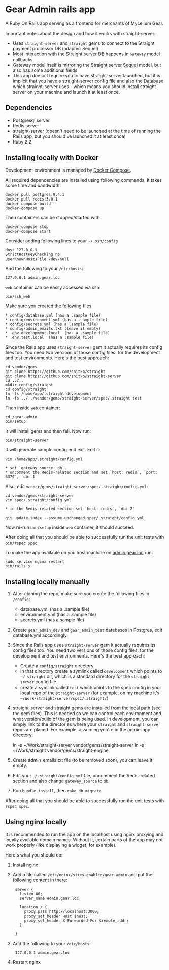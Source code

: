 Gear Admin rails app
====================
A Ruby On Rails app serving as a frontend for merchants of Mycelium Gear.

Important notes about the design and how it works with straight-server:
* Uses `straight-server` and `straight` gems to connect to the Straight payment processor DB (adapter: Sequel)
* Most interaction with the Straight server DB happens in `Gateway` model callbacks
* Gateway model itself is mirroring the Straight server [Sequel](http://sequel.jeremyevans.net/) model, but also has some additional fields
* This app doesn't require you to have straight-server launched, but it is implicit that you have a straight-server config file and also the Database which straight-server uses - which means you should install straight-server on your machine and launch it at least once.

Dependencies
------------
* Postgresql server
* Redis server
* straight-server (doesn't need to be launched at the time of running the Rails app, but you should've launched it at least once)
* Ruby 2.2

Installing locally with Docker
------------------------------
Development environment is managed by [Docker Compose](https://larry-price.com/blog/2015/02/26/a-quick-guide-to-using-docker-compose-previously-fig).

All required dependencies are installed using following commands. It takes some time and bandwidth.

    docker pull postgres:9.4.1
    docker pull redis:3.0.1
    docker-compose build
    docker-compose up

Then containers can be stopped/started with:

    docker-compose stop
    docker-compose start

Consider adding following lines to your `~/.ssh/config`

    Host 127.0.0.1
    StrictHostKeyChecking no
    UserKnownHostsFile /dev/null

And the following to your `/etc/hosts`:

    127.0.0.1 admin.gear.loc

`web` container can be easily accessed via ssh:

    bin/ssh_web

Make sure you created the following files:

    * config/database.yml (has a .sample file)
    * config/environment.yml (has a .sample file)
    * config/secrets.yml (has a .sample file)
    * config/admin_emails.txt (leave it empty)
    * .env.development.local  (has a .sample file)
    * .env.test.local  (has a .sample file)

Since the Rails app uses `straight-server` gem it actually requires its config files too. You need two versions of those config files:
for the development and test environments. Here's the best approach:

    cd vendor/gems
    git clone https://github.com/snitko/straight
    git clone https://github.com/snitko/straight-server
    cd ../..
    mkdir config/straight
    cd config/straight
    ln -fs /home/app/.straight development
    ln -fs ../../vendor/gems/straight-server/spec/.straight test

Then inside `web` container:

    cd /gear-admin
    bin/setup

It will install gems and then fail. Now run:

    bin/straight-server

It will generate sample config end exit. Edit it:

    vim /home/app/.straight/config.yml

    * set `gateway_source: db`.
    * uncomment the Redis-related section and set `host: redis`, `port: 6379`, `db: 1`

Also, edit `vendor/gems/straight-server/spec/.straight/config.yml`:

    cd vendor/gems/straight-server
    vim spec/.straight/config.yml

    * in the Redis-related section set `host: redis`, `db: 2`

    git update-index --assume-unchanged spec/.straight/config.yml

Now re-run `bin/setup` inside `web` container, it should succeed.

After doing all that you should be able to successfully run the unit tests with `bin/rspec spec`.

To make the app available on you host machine on [admin.gear.loc](http://admin.gear.loc/) run:

    sudo service nginx restart
    bin/rails s

Installing locally manually
---------------------------

1. After cloning the repo, make sure you create the following files in `/config`:
    
    * database.yml (has a .sample file)
    * environment.yml (has a .sample file)
    * secrets.yml (has a sample file)

2. Create `gear_admin_dev` and `gear_admin_test` databases in Postgres, edit database.yml accordingly.

3. Since the Rails app uses `straight-server` gem it actually requires its config files too. You need two versions of those config files:
for the development and test environments. Here's the best approach:

    * Create a `config/straight` directory
    * in that directory create a symlink called `development` which points to `~/.straight` dir,
    which is a standard directory for the `straight-server` config file.
    * create a symlink called `test` which points to the spec config in your local repo of the
    `straight-server` (for example, on my machine it's `~/Work/straight/server/spec/.straight/`)

4. straight-server and straight gems are installed from the local path (see the gem files). This
is needed so we can control each environment and what version/build of the gem is being used. In development,
you can simply link to the directories where your `straight` and `straight-server` repos are placed.
For example, assuming you're in the admin-app directory:

    ln -s ~/Work/straight-server vendor/gems/straight-server
    ln -s ~/Work/straight        vendor/gems/straight-engine
    
5. Create admin_emails.txt file (to be removed soon), you can leave it empty.

6. Edit your `~/.straight/config.yml` file, uncomment the Redis-related section and also change `gateway_source` to `db`.

7. Run `bundle install`, then `rake db:migrate`

After doing all that you should be able to successfully run the unit tests
with `rspec spec`.

Using nginx locally
-------------------
It is recommended to run the app on the localhost using nginx proxying and locally available domain names.
Without it, certain parts of the app may not work properly (like displaying a widget, for example).

Here's what you should do:

1. Install nginx
2. Add a file called `/etc/nginx/sites-enabled/gear-admin` and put the following content in there:

        server { 
          listen 80; 
          server_name admin.gear.loc;

          location / { 
            proxy_pass http://localhost:3000; 
            proxy_set_header Host $host;
            proxy_set_header X-Forwarded-For $remote_addr;
          }

        }
        
3. Add the following to your `/etc/hosts`:

        127.0.0.1 admin.gear.loc
        
4. Restart nginx
